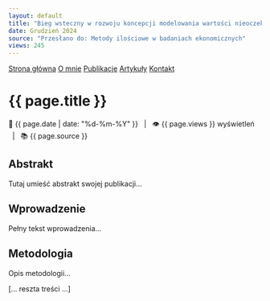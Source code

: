 ```yaml
---
layout: default
title: "Bieg wsteczny w rozwoju koncepcji modelowania wartości nieoczekiwanej w sektorze finansowym na przykładzie decyzji o wycofaniu frameworku AMA w ryzyku operacyjnym"
date: Grudzień 2024
source: "Przesłano do: Metody ilościowe w badaniach ekonomicznych"
views: 245
---
```


<div id="myMenu">
  <a href="/" class="menu-option">Strona główna</a>
  <a href="/about" class="menu-option">O mnie</a>
  <a href="/publications" class="menu-option">Publikacje</a>
  <a href="/articles" class="menu-option">Artykuły</a>
  <a href="/contact" class="menu-option">Kontakt</a>
</div>

<div class="square"></div>
<div class="square1"></div>
<div class="square2"></div>
<div class="square-big"></div>

# {{ page.title }}

<div class="publication-meta">
  📅 {{ page.date | date: "%d-%m-%Y" }} &nbsp;&nbsp;|&nbsp;&nbsp; 
  👁️ {{ page.views }} wyświetleń &nbsp;&nbsp;|&nbsp;&nbsp;
  📚 {{ page.source }}
</div>

## Abstrakt

Tutaj umieść abstrakt swojej publikacji...

## Wprowadzenie

Pełny tekst wprowadzenia...

## Metodologia

Opis metodologii...

[... reszta treści ...]
